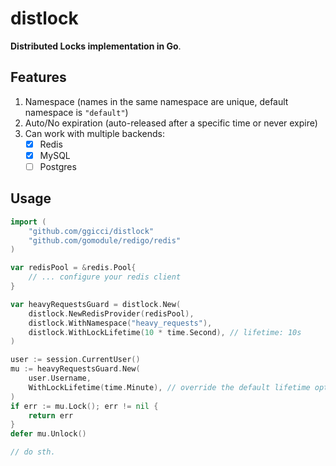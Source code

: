 # distlock

**Distributed Locks implementation in Go**.

## Features

1. Namespace (names in the same namespace are unique, default namespace is `"default"`)
2. Auto/No expiration (auto-released after a specific time or never expire)
3. Can work with multiple backends:
   - [x] Redis
   - [x] MySQL
   - [ ] Postgres

## Usage

```go
import (
    "github.com/ggicci/distlock"
    "github.com/gomodule/redigo/redis"
)

var redisPool = &redis.Pool{
    // ... configure your redis client
}

var heavyRequestsGuard = distlock.New(
    distlock.NewRedisProvider(redisPool),
    distlock.WithNamespace("heavy_requests"),
    distlock.WithLockLifetime(10 * time.Second), // lifetime: 10s
)

user := session.CurrentUser()
mu := heavyRequestsGuard.New(
    user.Username,
    WithLockLifetime(time.Minute), // override the default lifetime option: 10s
)
if err := mu.Lock(); err != nil {
    return err
}
defer mu.Unlock()

// do sth.
```
